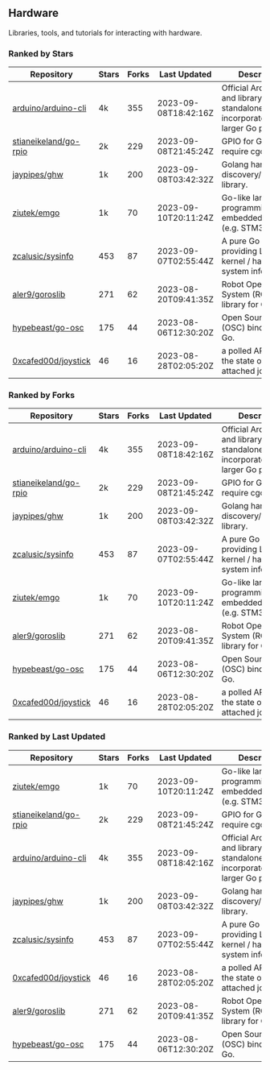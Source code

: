 ## Hardware

Libraries, tools, and tutorials for interacting with hardware.

### Ranked by Stars

| Repository | Stars | Forks | Last Updated | Description | 
|------------|-------|-------|--------------|-------------|
| [arduino/arduino-cli](https://github.com/arduino/arduino-cli) | 4k | 355 | 2023-09-08T18:42:16Z |  Official Arduino CLI and library. Can run standalone, or be incorporated into larger Go projects. |
| [stianeikeland/go-rpio](https://github.com/stianeikeland/go-rpio) | 2k | 229 | 2023-09-08T21:45:24Z |  GPIO for Go, doesn't require cgo. |
| [jaypipes/ghw](https://github.com/jaypipes/ghw) | 1k | 200 | 2023-09-08T03:42:32Z |  Golang hardware discovery/inspection library. |
| [ziutek/emgo](https://github.com/ziutek/emgo) | 1k | 70 | 2023-09-10T20:11:24Z |  Go-like language for programming embedded systems (e.g. STM32 MCU). |
| [zcalusic/sysinfo](https://github.com/zcalusic/sysinfo) | 453 | 87 | 2023-09-07T02:55:44Z |  A pure Go library providing Linux OS / kernel / hardware system information. |
| [aler9/goroslib](https://github.com/aler9/goroslib) | 271 | 62 | 2023-08-20T09:41:35Z |  Robot Operating System (ROS) library for Go. |
| [hypebeast/go-osc](https://github.com/hypebeast/go-osc) | 175 | 44 | 2023-08-06T12:30:20Z |  Open Sound Control (OSC) bindings for Go. |
| [0xcafed00d/joystick](https://github.com/0xcafed00d/joystick) | 46 | 16 | 2023-08-28T02:05:20Z |  a polled API to read the state of an attached joystick. |

### Ranked by Forks

| Repository | Stars | Forks | Last Updated | Description | 
|------------|-------|-------|--------------|-------------|
| [arduino/arduino-cli](https://github.com/arduino/arduino-cli) | 4k | 355 | 2023-09-08T18:42:16Z |  Official Arduino CLI and library. Can run standalone, or be incorporated into larger Go projects. |
| [stianeikeland/go-rpio](https://github.com/stianeikeland/go-rpio) | 2k | 229 | 2023-09-08T21:45:24Z |  GPIO for Go, doesn't require cgo. |
| [jaypipes/ghw](https://github.com/jaypipes/ghw) | 1k | 200 | 2023-09-08T03:42:32Z |  Golang hardware discovery/inspection library. |
| [zcalusic/sysinfo](https://github.com/zcalusic/sysinfo) | 453 | 87 | 2023-09-07T02:55:44Z |  A pure Go library providing Linux OS / kernel / hardware system information. |
| [ziutek/emgo](https://github.com/ziutek/emgo) | 1k | 70 | 2023-09-10T20:11:24Z |  Go-like language for programming embedded systems (e.g. STM32 MCU). |
| [aler9/goroslib](https://github.com/aler9/goroslib) | 271 | 62 | 2023-08-20T09:41:35Z |  Robot Operating System (ROS) library for Go. |
| [hypebeast/go-osc](https://github.com/hypebeast/go-osc) | 175 | 44 | 2023-08-06T12:30:20Z |  Open Sound Control (OSC) bindings for Go. |
| [0xcafed00d/joystick](https://github.com/0xcafed00d/joystick) | 46 | 16 | 2023-08-28T02:05:20Z |  a polled API to read the state of an attached joystick. |

### Ranked by Last Updated

| Repository | Stars | Forks | Last Updated | Description | 
|------------|-------|-------|--------------|-------------|
| [ziutek/emgo](https://github.com/ziutek/emgo) | 1k | 70 | 2023-09-10T20:11:24Z |  Go-like language for programming embedded systems (e.g. STM32 MCU). |
| [stianeikeland/go-rpio](https://github.com/stianeikeland/go-rpio) | 2k | 229 | 2023-09-08T21:45:24Z |  GPIO for Go, doesn't require cgo. |
| [arduino/arduino-cli](https://github.com/arduino/arduino-cli) | 4k | 355 | 2023-09-08T18:42:16Z |  Official Arduino CLI and library. Can run standalone, or be incorporated into larger Go projects. |
| [jaypipes/ghw](https://github.com/jaypipes/ghw) | 1k | 200 | 2023-09-08T03:42:32Z |  Golang hardware discovery/inspection library. |
| [zcalusic/sysinfo](https://github.com/zcalusic/sysinfo) | 453 | 87 | 2023-09-07T02:55:44Z |  A pure Go library providing Linux OS / kernel / hardware system information. |
| [0xcafed00d/joystick](https://github.com/0xcafed00d/joystick) | 46 | 16 | 2023-08-28T02:05:20Z |  a polled API to read the state of an attached joystick. |
| [aler9/goroslib](https://github.com/aler9/goroslib) | 271 | 62 | 2023-08-20T09:41:35Z |  Robot Operating System (ROS) library for Go. |
| [hypebeast/go-osc](https://github.com/hypebeast/go-osc) | 175 | 44 | 2023-08-06T12:30:20Z |  Open Sound Control (OSC) bindings for Go. |

